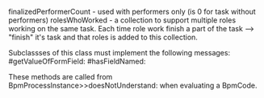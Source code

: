 finalizedPerformerCount - used with performers only (is 0 for task without performers)
rolesWhoWorked - a collection to support multiple roles working on the same task. Each time role work finish a part of the task --> "finish" it's task and that roles is added to this collection.

Subclassses of this class must implement the following messages:
#getValueOfFormField:
#hasFieldNamed:

These methods are called from BpmProcessInstance>>doesNotUnderstand: when evaluating a BpmCode.